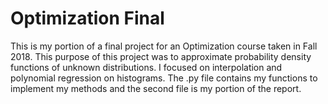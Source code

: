 # Optimization Final
This is my portion of a final project for an Optimization course taken in Fall 2018. This purpose of this project was to approximate probability density functions of unknown distributions. I focused on interpolation and polynomial regression on histograms. The .py file contains my functions to implement my methods and the second file is my portion of the report.  
